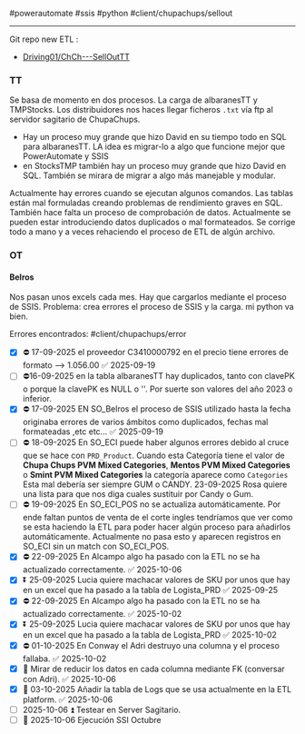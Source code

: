 #powerautomate
#ssis
#python 
#client/chupachups/sellout
___

Git repo new ETL : 
- [Driving01/ChCh---SellOutTT](https://github.com/Driving01/ChCh---SellOutTT)

### TT 
Se basa de momento en dos procesos. La carga de albaranesTT y TMPStocks. Los distribuidores nos haces llegar ficheros `.txt` vía ftp al servidor sagitario de ChupaChups.

- Hay un proceso muy grande que hizo David en su tiempo todo en SQL para albaranesTT. LA idea es migrar-lo a algo que funcione mejor que PowerAutomate y SSIS
- en StocksTMP también hay un proceso muy grande que hizo David en SQL. También se mirara de migrar a algo más manejable y modular.

Actualmente hay errores cuando se ejecutan algunos comandos. Las tablas están mal formuladas creando problemas de rendimiento graves en SQL. También hace falta un proceso de comprobación de datos. Actualmente se pueden estar introduciendo datos duplicados o mal formateados. Se corrige todo a mano y a veces rehaciendo el proceso de ETL de algún archivo.

### OT

#### Belros
Nos pasan unos excels cada mes. Hay que cargarlos mediante el proceso de SSIS. Problema: crea errores el proceso de SSIS y la carga. mi python va bien.

Errores encontrados: #client/chupachups/error

- [x] ⛔ 17-09-2025 el proveedor C3410000792 en el precio tiene errores de formato --> 1.056.00 ✅ 2025-09-19
- [ ] ⛔16-09-2025 en la tabla albaranesTT hay duplicados, tanto con clavePK o porque la clavePK es NULL o ''. Por suerte son valores del año 2023 o inferior.
- [x] ⛔ 17-09-2025 EN SO_Belros el proceso de SSIS utilizado hasta la fecha originaba errores de varios ámbitos como duplicados, fechas mal formateadas ,etc etc... ✅ 2025-09-19
- [ ] ⛔ 18-09-2025 En SO_ECI puede haber algunos errores debido al cruce que se hace con `PRD_Product`. Cuando esta Categoría tiene el valor de **Chupa Chups PVM Mixed Categories**, **Mentos PVM Mixed Categories** o **Smint PVM Mixed Categories** la categoría aparece como `Categories` Esta mal debería ser siempre GUM o CANDY. 23-09-2025 Rosa quiere una lista para que nos diga cuales sustituir por Candy o Gum.
- [ ] ⛔ 19-09-2025 En SO_ECI_POS no se actualiza automáticamente. Por ende faltan puntos de venta de el corte ingles tendríamos que ver como se esta haciendo la ETL para poder hacer algún proceso para añadirlos automáticamente. Actualmente no pasa esto y aparecen registros en SO_ECI sin un match con SO_ECI_POS.
- [x] ⛔ 22-09-2025 En Alcampo algo ha pasado con la ETL no se ha actualizado correctamente. ✅ 2025-10-06
- [x] ⏬ 25-09-2025 Lucia quiere machacar valores de SKU por unos que hay en un excel que ha pasado a la tabla de Logista_PRD ✅ 2025-09-25
- [x] ⛔ 22-09-2025 En Alcampo algo ha pasado con la ETL no se ha actualizado correctamente. ✅ 2025-10-02
- [x] ⏬ 25-09-2025 Lucia quiere machacar valores de SKU por unos que hay en un excel que ha pasado a la tabla de Logista_PRD ✅ 2025-10-02
- [x] ⛔ 01-10-2025 En Conway el Adri destruyo una columna y el proceso fallaba. ✅ 2025-10-02
- [x] 🔁 Mirar de reducir los datos en cada columna mediante FK (conversar con Adri). ✅ 2025-10-06
- [x] 🔼 03-10-2025 Añadir la tabla de Logs que se usa actualmente en la ETL platform. ✅ 2025-10-06
- [ ] 2025-10-06 ⏫ Testear en Server Sagitario.
- [ ] 🔺 2025-10-06 Ejecución SSI Octubre
